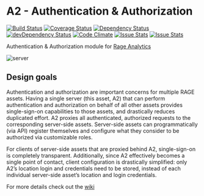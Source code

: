 # A2 - Authentication & Authorization

[![Build Status](https://travis-ci.org/e-ucm/a2.svg?branch=master)](https://travis-ci.org/e-ucm/a2) [![Coverage Status](https://coveralls.io/repos/e-ucm/a2/badge.svg?branch=master&service=github)](https://coveralls.io/github/e-ucm/a2?branch=master) [![Dependency Status](https://david-dm.org/e-ucm/a2.svg)](https://david-dm.org/e-ucm/a2) [![devDependency Status](https://david-dm.org/e-ucm/a2/dev-status.svg)](https://david-dm.org/e-ucm/a2#info=devDependencies) [![Code Climate](https://codeclimate.com/github/e-ucm/a2/badges/gpa.svg)](https://codeclimate.com/github/e-ucm/a2) [![Issue Stats](http://issuestats.com/github/e-ucm/a2/badge/pr?style=flat)](http://issuestats.com/github/e-ucm/a2) [![Issue Stats](http://issuestats.com/github/e-ucm/a2/badge/issue?style=flat)](http://issuestats.com/github/e-ucm/a2)

Authentication & Authorization module for [Rage Analytics](https://github.com/e-ucm/rage-analytics)


![server](https://cloud.githubusercontent.com/assets/2271676/16497985/e6b6c216-3ef9-11e6-8b9a-26aee26e629b.png)

## Design goals

Authentication and authorization are important concerns for multiple RAGE assets. Having a single server (this asset, A2) that can perform authentication and authorization on behalf of all other assets provides single-sign-on capabilities to those assets, and drastically reduces duplicated effort. A2 proxies all authenticated, authorized requests to the corresponding server-side assets. Server-side assets can programmatically (via API) register themselves and configure what they consider to be authorized via customizable roles.

For clients of server-side assets that are proxied behind A2, single-sign-on is completely transparent. Additionally, since A2 effectively becomes a single point of contact, client configuration is drastically simplified: only A2’s location login and credentials need to be stored, instead of each individual server-side asset’s location and login credentials.

For more details check out the [wiki](https://github.com/e-ucm/a2/wiki)
